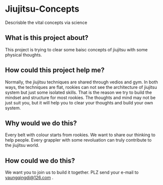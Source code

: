 # Jiujitsu-Concepts
Descrisble the vital concepts via science
## What is this project about?
This project is trying to clear some baisc concepts of jiujitsu with some physical thoughts.
## How could this project help me?
Normally, the jiujitsu techniques are shared through vedios and gym. In both ways, the techniques are flat, rookies can not see the architecture of jiujitsu system but just some isolated skills. 
That is the reason we try to build the mindset and structure for most rookies. The thoughts and mind may not be just suit you, but it will help you to clear your thoughts and build your own system.
## Why would we do this?
Every belt with colour starts from rookies. We want to share our thinking to help people. Every grappler with some revoluation can truly contribute to the jiujitsu world.
## How could we do this?
We want you to join us to build it together. PLZ send your e-mail to yaungqingdi@126.com .
